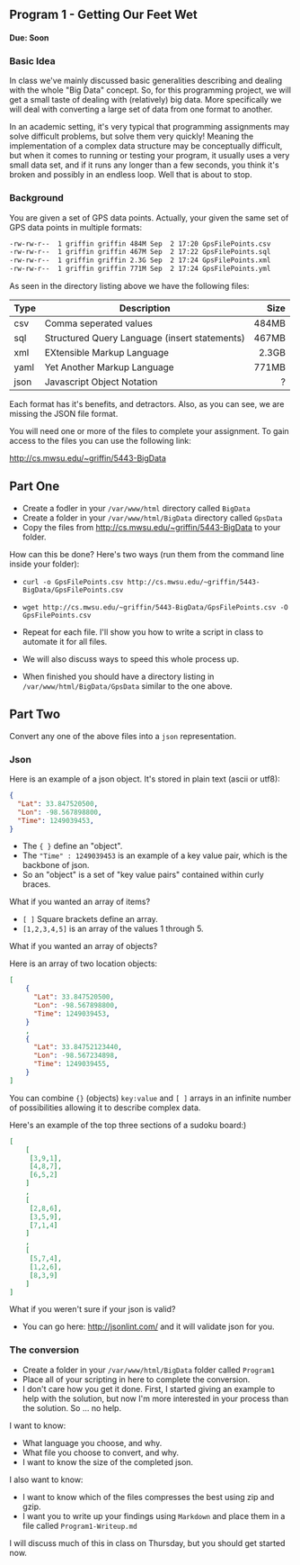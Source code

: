 ## Program 1 - Getting Our Feet Wet
#### Due: Soon

### Basic Idea
In class we've mainly discussed basic generalities describing and dealing with the whole "Big Data" concept.
So, for this programming project, we will get a small taste of dealing with  (relatively) big data. More specifically we
will deal with converting a large set of data from one format to another. 

In an academic setting, it's very typical that programming assignments may solve difficult problems, but solve
them very quickly! Meaning the implementation of a complex data structure may be conceptually difficult, but
when it comes to running or testing your program, it usually uses a very small data set, and if it runs any longer
than a few seconds, you think it's broken and possibly in an endless loop. Well that is about to stop. 

### Background

You are given a set of GPS data points. Actually, your given the same set of GPS data points in multiple
formats:

```bash
-rw-rw-r--  1 griffin griffin 484M Sep  2 17:20 GpsFilePoints.csv
-rw-rw-r--  1 griffin griffin 467M Sep  2 17:22 GpsFilePoints.sql
-rw-rw-r--  1 griffin griffin 2.3G Sep  2 17:24 GpsFilePoints.xml
-rw-rw-r--  1 griffin griffin 771M Sep  2 17:24 GpsFilePoints.yml
```

As seen in the directory listing above we have the following files:

| Type | Description                                  | Size    |
|------|----------------------------------------------|--------:|
| csv  |Comma seperated values                        | 484MB   |
| sql  |Structured Query Language (insert statements) | 467MB   | 
| xml  |EXtensible Markup Language                    | 2.3GB   |
| yaml |Yet Another Markup Language                   | 771MB   |
| json |Javascript Object Notation                    | ?       |

Each format has it's benefits, and detractors. Also, as you can see, we are missing the JSON file format. 

You will need one or more of the files to complete your assignment. To gain access to the files 
you can use the following link: 

http://cs.mwsu.edu/~griffin/5443-BigData

## Part One

- Create a fodler in your `/var/www/html` directory called `BigData`
- Create a folder in your `/var/www/html/BigData` directory called `GpsData`
- Copy the files from http://cs.mwsu.edu/~griffin/5443-BigData to your folder.

How can this be done? Here's two ways (run them from the command line inside your folder):

- `curl -o GpsFilePoints.csv http://cs.mwsu.edu/~griffin/5443-BigData/GpsFilePoints.csv`
- `wget http://cs.mwsu.edu/~griffin/5443-BigData/GpsFilePoints.csv -O GpsFilePoints.csv`

- Repeat for each file. I'll show you how to write a script in class to automate it for all files.
- We will also discuss ways to speed this whole process up.
- When finished you should have a directory listing in `/var/www/html/BigData/GpsData`  similar to the one above.

## Part Two

Convert any one of the above files into a `json` representation.

### Json

Here is an example of a json object. It's stored in plain text (ascii or utf8):

```json
{
  "Lat": 33.847520500,
  "Lon": -98.567898800,
  "Time": 1249039453,
}
```
- The `{ }` define an "object".
- The `"Time" : 1249039453` is an example of a key value pair, which is the backbone of json.
- So an "object" is a set of "key value pairs" contained within curly braces.

What if you wanted an array of items?
- `[ ]` Square brackets define an array.
- `[1,2,3,4,5]` is an array of the values 1 through 5.

What if you wanted an array of objects?

Here is an array of two location objects:
```json
[
    {
      "Lat": 33.847520500,
      "Lon": -98.567898800,
      "Time": 1249039453,
    }
    ,
    {
      "Lat": 33.84752123440,
      "Lon": -98.567234898,
      "Time": 1249039455,
    }
]
```
You can combine `{}` (objects) `key:value` and `[ ]` arrays in an infinite number of possibilities allowing it to describe complex data. 

Here's an example of the top three sections of a sudoku board:)

```json
[
    [
     [3,9,1],
     [4,8,7],
     [6,5,2]
    ]
    ,
    [
     [2,8,6],
     [3,5,9],
     [7,1,4]
    ]
    ,
    [
     [5,7,4],
     [1,2,6],
     [8,3,9]
    ]
]

```

What if you weren't sure if your json is valid?

- You can go here: http://jsonlint.com/ and it will validate json for you.

### The conversion

- Create a folder in your `/var/www/html/BigData` folder called `Program1`
- Place all of your scripting in here to complete the conversion.
- I don't care how you get it done. First, I started giving an example to help with the solution, but now I'm more interested in your process than the solution. So ... no help.

I want to know:
- What language you choose, and why.
- What file you choose to convert, and why.
- I want to know the size of the completed json.

I also want to know:
- I want to know which of the files compresses the best using zip and gzip.
- I want you to write up your findings using `Markdown` and place them in a file called `Program1-Writeup.md`

I will discuss much of this in class on Thursday, but you should get started now.


 

 
